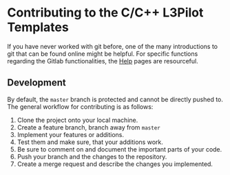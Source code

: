 # Contributing to the C/C++ L3Pilot Templates

If you have never worked with git before, one of the many introductions to git that can be found online might be helpful.
For specific functions regarding the Gitlab functionalities, the [Help](https://gitlab.ika.rwth-aachen.de/help) pages are resourceful.

## Development

By default, the `master` branch is protected and cannot be directly pushed to.
The general workflow for contributing is as follows:

 1. Clone the project onto your local machine.
 2. Create a feature branch, branch away from `master`
 3. Implement your features or additions.
 4. Test them and make sure, that your additions work.
 5. Be sure to comment on and document the important parts of your code.
 6. Push your branch and the changes to the repository.
 7. Create a merge request and describe the changes you implemented.
